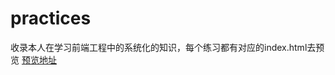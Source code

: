 # practices
收录本人在学习前端工程中的系统化的知识，每个练习都有对应的index.html去预览
[预览地址](https://younger-peng.github.io/practices/enterprise/index.html)

